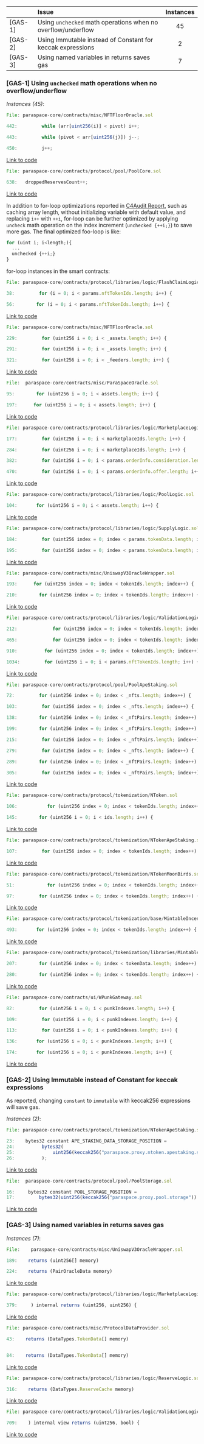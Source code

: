 
|         | Issue                                                                                  | Instances |
| ------- |:-------------------------------------------------------------------------------------- |:---------:|
| [GAS-1] | Using `unchecked` math operations when no overflow/underflow           |    45     |
| [GAS-2] | Using Immutable instead of Constant for keccak expressions                                      |     2     |
| [GAS-3] | Using named variables in returns saves gas                                                  |     7     | 



### [GAS-1] Using `unchecked` math operations when no overflow/underflow 

*Instances (45)*:


```js
File: paraspace-core/contracts/misc/NFTFloorOracle.sol

442:         while (arr[uint256(i)] < pivot) i++;

443:         while (pivot < arr[uint256(j)]) j--;

450:         j++;
```
[Link to code](https://github.com/code-423n4/2022-11-paraspace/tree/main/paraspace-core/contracts/misc/NFTFloorOracle.sol)


```js
File: paraspace-core/contracts/protocol/pool/PoolCore.sol

638:   droppedReservesCount++;
```
[Link to code](https://github.com/code-423n4/2022-11-paraspace/blob/main/paraspace-core/contracts/protocol/pool/PoolCore.sol)

In addition to for-loop optimizations reported in [C4Audit Report](https://gist.github.com/Picodes/d39514dc40b7dee4fe0ff32768569cba), such as caching array length, without initializing variable with default value, and replacing `i++` with `++i`, for-loop can be further optimized by applying `uncheck` math operation on the index increment (`unchecked {++i;}`) to save more gas. The final optimized foo-loop is like:
```js
for (uint i; i<length;){
  ...
  unchecked {++i;}
}
```

for-loop instances in the smart contracts:
```js
File: paraspace-core/contracts/protocol/libraries/logic/FlashClaimLogic.sol

38:         for (i = 0; i < params.nftTokenIds.length; i++) {

56:        for (i = 0; i < params.nftTokenIds.length; i++) {

```
[Link to code](https://github.com/code-423n4/2022-11-paraspace/tree/main/paraspace-core/contracts/protocol/libraries/logic/FlashClaimLogic.sol)

```js
File: paraspace-core/contracts/misc/NFTFloorOracle.sol

229:         for (uint256 i = 0; i < _assets.length; i++) {

291:         for (uint256 i = 0; i < _assets.length; i++) {

321:         for (uint256 i = 0; i < _feeders.length; i++) {

```
[Link to code](https://github.com/code-423n4/2022-11-paraspace/tree/main/paraspace-core/contracts/misc/NFTFloorOracle.sol)

```js
File:  paraspace-core/contracts/misc/ParaSpaceOracle.sol

95:        for (uint256 i = 0; i < assets.length; i++) {

197:      for (uint256 i = 0; i < assets.length; i++) {

```
[Link to code](https://github.com/code-423n4/2022-11-paraspace/tree/main/paraspace-core/contracts/misc/ParaSpaceOracle.sol)

```js
File: paraspace-core/contracts/protocol/libraries/logic/MarketplaceLogic.sol

177:         for (uint256 i = 0; i < marketplaceIds.length; i++) {

284:         for (uint256 i = 0; i < marketplaceIds.length; i++) {

382:         for (uint256 i = 0; i < params.orderInfo.consideration.length; i++) {

470:         for (uint256 i = 0; i < params.orderInfo.offer.length; i++) {

```
[Link to code](https://github.com/code-423n4/2022-11-paraspace/tree/main/paraspace-core/contracts/protocol/libraries/logic/MarketplaceLogic.sol)

```js
File: paraspace-core/contracts/protocol/libraries/logic/PoolLogic.sol

104:       for (uint256 i = 0; i < assets.length; i++) {

```
[Link to code](https://github.com/code-423n4/2022-11-paraspace/tree/main/paraspace-core/contracts/protocol/libraries/logic/PoolLogic.sol)

```js
File: paraspace-core/contracts/protocol/libraries/logic/SupplyLogic.sol

184:         for (uint256 index = 0; index < params.tokenData.length; index++) {

195:         for (uint256 index = 0; index < params.tokenData.length; index++) {

```
[Link to code](https://github.com/code-423n4/2022-11-paraspace/tree/main/paraspace-core/contracts/protocol/libraries/logic/SupplyLogic.sol)

```js
File: paraspace-core/contracts/misc/UniswapV3OracleWrapper.sol

193:      for (uint256 index = 0; index < tokenIds.length; index++) {

210:        for (uint256 index = 0; index < tokenIds.length; index++) {

```
[Link to code](https://github.com/code-423n4/2022-11-paraspace/tree/main/paraspace-core/contracts/misc/UniswapV3OracleWrapper.sol)

```js
File: paraspace-core/contracts/protocol/libraries/logic/ValidationLogic.sol

212:             for (uint256 index = 0; index < tokenIds.length; index++) {

465:             for (uint256 index = 0; index < tokenIds.length; index++) {

910:          for (uint256 index = 0; index < tokenIds.length; index++) {

1034:         for (uint256 i = 0; i < params.nftTokenIds.length; i++) {

```
[Link to code](https://github.com/code-423n4/2022-11-paraspace/tree/main/paraspace-core/contracts/protocol/libraries/logic/ValidationLogic.sol)

```js
File: paraspace-core/contracts/protocol/pool/PoolApeStaking.sol

72:         for (uint256 index = 0; index < _nfts.length; index++) {

103:         for (uint256 index = 0; index < _nfts.length; index++) {

138:        for (uint256 index = 0; index < _nftPairs.length; index++) {

199:        for (uint256 index = 0; index < _nftPairs.length; index++) {

215:         for (uint256 index = 0; index < _nftPairs.length; index++) {

279:         for (uint256 index = 0; index < _nfts.length; index++) {

289:        for (uint256 index = 0; index < _nftPairs.length; index++) {

305:         for (uint256 index = 0; index < _nftPairs.length; index++) {
```
[Link to code](https://github.com/code-423n4/2022-11-paraspace/tree/main/paraspace-core/contracts/protocol/pool/PoolApeStaking.sol)

```js
File: paraspace-core/contracts/protocol/tokenization/NToken.sol

106:           for (uint256 index = 0; index < tokenIds.length; index++) {

145:        for (uint256 i = 0; i < ids.length; i++) {
```
[Link to code](https://github.com/code-423n4/2022-11-paraspace/tree/main/paraspace-core/contracts/protocol/tokenization/NToken.sol)

```js
File: paraspace-core/contracts/protocol/tokenization/NTokenApeStaking.sol

107:         for (uint256 index = 0; index < tokenIds.length; index++) {
```
[Link to code](https://github.com/code-423n4/2022-11-paraspace/tree/main/paraspace-core/contracts/protocol/tokenization/NTokenApeStaking.sol)

```js
File: paraspace-core/contracts/protocol/tokenization/NTokenMoonBirds.sol

51:            for (uint256 index = 0; index < tokenIds.length; index++) {

97:         for (uint256 index = 0; index < tokenIds.length; index++) {
```
[Link to code](https://github.com/code-423n4/2022-11-paraspace/tree/main/paraspace-core/contracts/protocol/tokenization/NTokenMoonBirds.sol)

```js
File: paraspace-core/contracts/protocol/tokenization/base/MintableIncentivizedERC721.sol

493:       for (uint256 index = 0; index < tokenIds.length; index++) {
```
[Link to code](https://github.com/code-423n4/2022-11-paraspace/tree/main/paraspace-core/contracts/protocol/tokenization/base/MintableIncentivizedERC721.sol)

```js
File: paraspace-core/contracts/protocol/tokenization/libraries/MintableERC721Logic.sol

207:        for (uint256 index = 0; index < tokenData.length; index++) {

280:        for (uint256 index = 0; index < tokenIds.length; index++) {
```
[Link to code](https://github.com/code-423n4/2022-11-paraspace/tree/main/paraspace-core/contracts/protocol/tokenization/libraries/MintableERC721Logic.sol)

```js
File: paraspace-core/contracts/ui/WPunkGateway.sol

82:         for (uint256 i = 0; i < punkIndexes.length; i++) {

109:         for (uint256 i = 0; i < punkIndexes.length; i++) {

113:         for (uint256 i = 0; i < punkIndexes.length; i++) {

136:       for (uint256 i = 0; i < punkIndexes.length; i++) {

174:       for (uint256 i = 0; i < punkIndexes.length; i++) {
```
[Link to code](https://github.com/code-423n4/2022-11-paraspace/tree/main/paraspace-core/contracts/ui/WPunkGateway.sol)




### [GAS-2] Using Immutable instead of Constant for keccak expressions

As reported, changing `constant` to `immutable` with keccak256 expressions will save gas.

*Instances (2)*:

```js
File: paraspace-core/contracts/protocol/tokenization/NTokenApeStaking.sol

23:    bytes32 constant APE_STAKING_DATA_STORAGE_POSITION =
24:          bytes32(
25:              uint256(keccak256("paraspace.proxy.ntoken.apestaking.storage")) - 1
26:          );
```
[Link to code](https://github.com/code-423n4/2022-11-paraspace/blob/main/paraspace-core/contracts/protocol/tokenization/NTokenApeStaking.sol#L23-L26)

```js
File:  paraspace-core/contracts/protocol/pool/PoolStorage.sol

16:     bytes32 constant POOL_STORAGE_POSITION =
17:         bytes32(uint256(keccak256("paraspace.proxy.pool.storage")) - 1);
```
[Link to code](https://github.com/code-423n4/2022-11-paraspace/blob/main/paraspace-core/contracts/protocol/pool/PoolStorage.sol#L16-L17)

### [GAS-3] Using named variables in returns saves gas

*Instances (7)*:

```js
File:    paraspace-core/contracts/misc/UniswapV3OracleWrapper.sol

189:    returns (uint256[] memory)

224:    returns (PairOracleData memory)
```
[Link to code](https://github.com/code-423n4/2022-11-paraspace/blob/main/paraspace-core/contracts/misc/UniswapV3OracleWrapper.sol)

```js
File: paraspace-core/contracts/protocol/libraries/logic/MarketplaceLogic.sol

379:     ) internal returns (uint256, uint256) {
```
[Link to code](https://github.com/code-423n4/2022-11-paraspace/blob/main/paraspace-core/contracts/protocol/libraries/logic/MarketplaceLogic.sol)

```js
File: paraspace-core/contracts/misc/ProtocolDataProvider.sol

43:    returns (DataTypes.TokenData[] memory)


84:    returns (DataTypes.TokenData[] memory)

```
[Link to code](https://github.com/code-423n4/2022-11-paraspace/blob/main/paraspace-core/contracts/misc/ProtocolDataProvider.sol)

```js
File: paraspace-core/contracts/protocol/libraries/logic/ReserveLogic.sol

316:    returns (DataTypes.ReserveCache memory)

```
[Link to code](https://github.com/code-423n4/2022-11-paraspace/blob/main/paraspace-core/contracts/protocol/libraries/logic/ReserveLogic.sol#L316)


```js
File: paraspace-core/contracts/protocol/libraries/logic/ValidationLogic.sol

709:    ) internal view returns (uint256, bool) {
```
[Link to code](https://github.com/code-423n4/2022-11-paraspace/blob/main/paraspace-core/contracts/protocol/libraries/logic/ValidationLogic.sol#L709)
